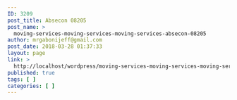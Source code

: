 ```yaml
---
ID: 3209
post_title: Absecon 08205
post_name: >
  moving-services-moving-services-moving-services-absecon-08205
author: mrgabonijeff@gmail.com
post_date: 2018-03-28 01:37:33
layout: page
link: >
  http://localhost/wordpress/moving-services-moving-services-moving-services-absecon-08205/
published: true
tags: [ ]
categories: [ ]
---
```

